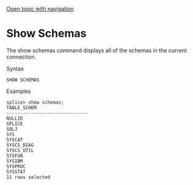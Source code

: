 [Open topic with navigation](../../index.html#Shared/CmdLineReference/CmdShowSchemas.html)

[]()Show Schemas
================

The <span class="AppCommand">show schemas</span> command displays all of the schemas in the current connection.

Syntax

``` FcnSyntax
SHOW SCHEMAS 
```

Examples

``` AppCommand
splice> show schemas;
TABLE_SCHEM
------------------------------
NULLID
SPLICE
SQLJ
SYS
SYSCAT
SYSCS_DIAG
SYSCS_UTIL
SYSFUN
SYSIBM
SYSPROC
SYSSTAT
11 rows selected
```

 


